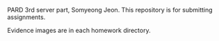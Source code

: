PARD 3rd server part, Somyeong Jeon.
This repository is for submitting assignments.

Evidence images are in each homework directory.
